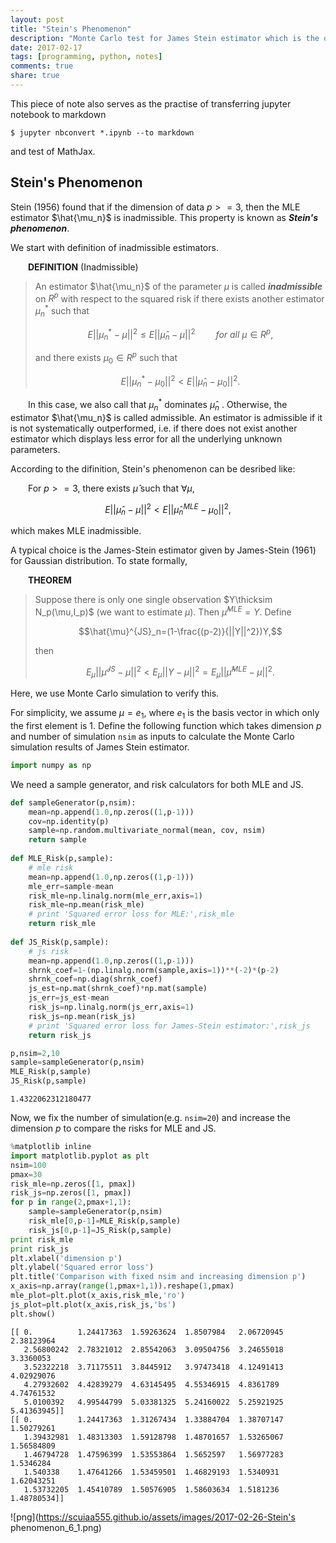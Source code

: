 ```yaml
---
layout: post
title: "Stein's Phenomenon"
description: "Monte Carlo test for James Stein estimator which is the origin of shrinkage for high dimensional data analysis."
date: 2017-02-17
tags: [programming, python, notes]
comments: true
share: true
---
```


This piece of note also serves as the practise of transferring jupyter notebook to markdown

`$ jupyter nbconvert *.ipynb --to markdown`

and test of MathJax.


## Stein's Phenomenon

Stein (1956) found that if the dimension of data $p>=3$, then the MLE estimator $\hat{\mu_n}$ is inadmissible. This property is known as **_Stein's phenomenon_**.

We start with definition of inadmissible estimators.

&emsp;&emsp;**DEFINITION** (Inadmissible)

> An estimator $\hat{\mu_n}$ of the parameter $\mu$ is called **_inadmissible_** on $R^p$ with respect to the squared risk if there exists another estimator $\mu_n^*$ such that
> 
>$$E||\mu_n^*-\mu ||^2\leq E||\hat{\mu}_n-\mu||^2\quad\quad \textit{for all }\mu\in R^p,$$
>
>and there exists $\mu_0\in R^p$ such that
>
>$$E||\mu_n^*-\mu_0 ||^2 < E||\hat{\mu}_n-\mu_0||^2.$$

&emsp;&emsp;In this case, we also call that $\mu_n^*$ dominates $\hat{\mu}_n$ . Otherwise, the estimator $\hat{\mu_n}$ is called admissible. An estimator is admissible if it is not systematically outperformed, i.e. if there does not exist another estimator which displays less error for all the underlying unknown parameters.

According to the difinition, Stein's phenomenon can be desribed like:

&emsp;&emsp;For $p>=3$, there exists $\hat{\mu}$ such that $\forall\mu$,

$$E||\hat{\mu}_n-\mu ||^2 < E||\hat{\mu}^{MLE}_n-\mu_0||^2,$$

which makes MLE inadmissible.

A typical choice is the James-Stein estimator given by James-Stein (1961) for Gaussian distribution. To state formally,

&emsp;&emsp;**THEOREM**

> Suppose there is only one single observation $Y\thicksim N_p(\mu,I_p)$ (we want to estimate $\mu$). Then $\hat{\mu}^{MLE}=Y$. 
> Define
> 
>$$\hat{\mu}^{JS}_n=(1-\frac{(p-2)}{||Y||^2})Y,$$
>
> then
> 
>$$E_{\mu}||\hat{\mu}^{JS}-\mu||^2<E_{\mu}||Y-\mu||^2=E_{\mu}||\hat{\mu}^{MLE}-\mu||^2.$$

Here, we use Monte Carlo simulation to verify this.

For simplicity, we assume $\mu=e_1$, where $e_1$ is the basis vector in which only the first element is 1. Define the following function which takes dimension $p$ and number of simulation `nsim` as inputs to calculate the Monte Carlo simulation results of James Stein estimator.


```python
import numpy as np
```

We need a sample generator, and risk calculators for both MLE and JS.


```python
def sampleGenerator(p,nsim):
    mean=np.append(1.0,np.zeros((1,p-1)))
    cov=np.identity(p)
    sample=np.random.multivariate_normal(mean, cov, nsim)
    return sample
    
def MLE_Risk(p,sample):
    # mle risk
    mean=np.append(1.0,np.zeros((1,p-1)))
    mle_err=sample-mean
    risk_mle=np.linalg.norm(mle_err,axis=1)
    risk_mle=np.mean(risk_mle)
    # print 'Squared error loss for MLE:',risk_mle
    return risk_mle
    
def JS_Risk(p,sample):    
    # js risk
    mean=np.append(1.0,np.zeros((1,p-1)))
    shrnk_coef=1-(np.linalg.norm(sample,axis=1))**(-2)*(p-2)
    shrnk_coef=np.diag(shrnk_coef)
    js_est=np.mat(shrnk_coef)*np.mat(sample)
    js_err=js_est-mean
    risk_js=np.linalg.norm(js_err,axis=1)
    risk_js=np.mean(risk_js)
    # print 'Squared error loss for James-Stein estimator:',risk_js
    return risk_js
```


```python
p,nsim=2,10
sample=sampleGenerator(p,nsim)
MLE_Risk(p,sample)
JS_Risk(p,sample)
```




    1.4322062312180477



Now, we fix the number of simulation(e.g. `nsim=20`) and increase the dimension $p$ to compare the risks for MLE and JS.


```python
%matplotlib inline
import matplotlib.pyplot as plt
nsim=100
pmax=30
risk_mle=np.zeros([1, pmax])
risk_js=np.zeros([1, pmax])
for p in range(2,pmax+1,1):
    sample=sampleGenerator(p,nsim)
    risk_mle[0,p-1]=MLE_Risk(p,sample)
    risk_js[0,p-1]=JS_Risk(p,sample)
print risk_mle
print risk_js
plt.xlabel('dimension p')
plt.ylabel('Squared error loss')
plt.title('Comparison with fixed nsim and increasing dimension p')
x_axis=np.array(range(1,pmax+1,1)).reshape(1,pmax)
mle_plot=plt.plot(x_axis,risk_mle,'ro')
js_plot=plt.plot(x_axis,risk_js,'bs')
plt.show()
```

    [[ 0.          1.24417363  1.59263624  1.8507984   2.06720945  2.38123964
       2.56800242  2.78321012  2.85542063  3.09504756  3.24655018  3.3360053
       3.52322218  3.71175511  3.8445912   3.97473418  4.12491413  4.02929076
       4.27932602  4.42839279  4.63145495  4.55346915  4.8361789   4.74761532
       5.0100392   4.99544799  5.03381325  5.24160022  5.25921925  5.41363945]]
    [[ 0.          1.24417363  1.31267434  1.33884704  1.38707147  1.50279261
       1.39432981  1.48313303  1.59128798  1.48701657  1.53265067  1.56584809
       1.46794728  1.47596399  1.53553864  1.5652597   1.56977283  1.5346284
       1.540338    1.47641266  1.53459501  1.46829193  1.5340931   1.62043251
       1.53732205  1.45410789  1.50576905  1.58603634  1.5181236   1.48780534]]



![png](https://scuiaa555.github.io/assets/images/2017-02-26-Stein's phenomenon_6_1.png)

